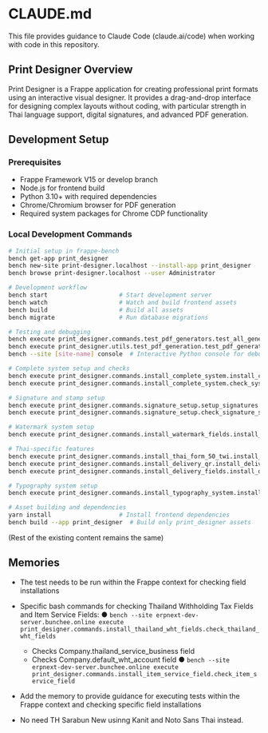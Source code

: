 # CLAUDE.md

This file provides guidance to Claude Code (claude.ai/code) when working with code in this repository.

## Print Designer Overview

Print Designer is a Frappe application for creating professional print formats using an interactive visual designer. It provides a drag-and-drop interface for designing complex layouts without coding, with particular strength in Thai language support, digital signatures, and advanced PDF generation.

## Development Setup

### Prerequisites
- Frappe Framework V15 or develop branch
- Node.js for frontend build
- Python 3.10+ with required dependencies
- Chrome/Chromium browser for PDF generation
- Required system packages for Chrome CDP functionality

### Local Development Commands
```bash
# Initial setup in frappe-bench
bench get-app print_designer
bench new-site print-designer.localhost --install-app print_designer
bench browse print-designer.localhost --user Administrator

# Development workflow
bench start                    # Start development server
bench watch                    # Watch and build frontend assets
bench build                    # Build all assets
bench migrate                  # Run database migrations

# Testing and debugging
bench execute print_designer.commands.test_pdf_generators.test_all_generators
bench execute print_designer.utils.test_pdf_generation.test_pdf_generation
bench --site [site-name] console  # Interactive Python console for debugging

# Complete system setup and checks
bench execute print_designer.commands.install_complete_system.install_complete_system
bench execute print_designer.commands.install_complete_system.check_system_status

# Signature and stamp setup
bench execute print_designer.commands.signature_setup.setup_signatures
bench execute print_designer.commands.signature_setup.check_signature_status

# Watermark system setup
bench execute print_designer.commands.install_watermark_fields.install_watermark_fields

# Thai-specific features
bench execute print_designer.commands.install_thai_form_50_twi.install_thai_form_50_twi
bench execute print_designer.commands.install_delivery_qr.install_delivery_qr
bench execute print_designer.commands.install_delivery_fields.install_delivery_note_fields

# Typography system setup
bench execute print_designer.commands.install_typography_system.install_typography_system

# Asset building and dependencies
yarn install                   # Install frontend dependencies
bench build --app print_designer  # Build only print_designer assets
```

(Rest of the existing content remains the same)

## Memories
- The test needs to be run within the Frappe context for checking field installations
- Specific bash commands for checking Thailand Withholding Tax Fields and Item Service Fields:
  ● `bench --site erpnext-dev-server.bunchee.online execute print_designer.commands.install_thailand_wht_fields.check_thailand_wht_fields`
    - Checks Company.thailand_service_business field
    - Checks Company.default_wht_account field
  ● `bench --site erpnext-dev-server.bunchee.online execute print_designer.commands.install_item_service_field.check_item_service_field`
- Add the memory to provide guidance for executing tests within the Frappe context and checking specific field installations

- No need TH Sarabun New usinng Kanit and Noto Sans Thai instead.